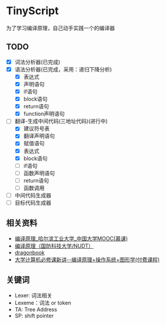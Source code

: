 # TinyScript

为了学习编译原理，自己动手实践一个的编译器


## TODO
- [x] 词法分析器(已完成)
- [x] 语法分析器(已完成，采用：递归下降分析)
  - [x] 表达式
  - [x] 声明语句
  - [x] if语句
  - [x] block语句
  - [x] return语句
  - [x] function声明语句
- [ ] 翻译-生成中间代码(三地址代码)(进行中)
  - [x] 建议符号表
  - [x] 翻译声明语句
  - [x] 赋值语句
  - [x] 表达式
  - [x] block语句
  - [ ] if语句
  - [ ] 函数声明语句
  - [ ] return语句
  - [ ] 函数调用
- [ ] 中间代码生成器
- [ ] 目标代码生成器

## 相关资料
- [编译原理_哈尔滨工业大学_中国大学MOOC(慕课)](https://www.icourse163.org/course/HIT-1002123007?tid=1468352452)
- [编译原理（国防科技大学/NUDT）](https://www.bilibili.com/video/BV1DJ411M7eV/?spm_id_from=333.999.0.0&vd_source=48d3cd04603032362c730cc7de10ac65)
- [dragonbook](https://suif.stanford.edu/dragonbook/)
- [大学计算机必修课新讲--编译原理+操作系统+图形学(付费课程)](https://coding.imooc.com/learn/list/432.html)

## 关键词
- Lexer: 词法相关
- Lexeme：词法 or token
- TA: Tree Address
- SP: shift pointer
